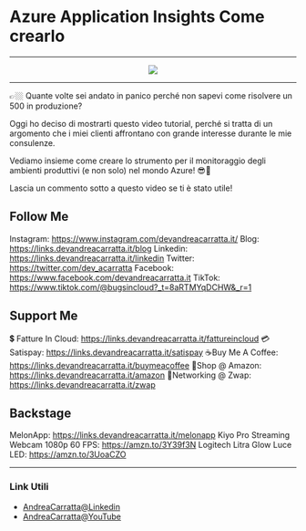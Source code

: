 # Azure Application Insights   Come crearlo
 
<hr />
 
<div align="center">

<a href="https://www.youtube.com/v/WR9aVMMOmVA?version=3" target="_blank" alt="Azure Application Insights   Come crearlo">

<img src="https://img.youtube.com/vi/WR9aVMMOmVA/0.jpg" />

</a>

</div>
 
<hr />
 
👉🏼 Quante volte sei andato in panico perché non sapevi come risolvere un 500 in produzione?

Oggi ho deciso di mostrarti questo video tutorial, perché si tratta di un argomento che i miei clienti affrontano con grande interesse durante le mie consulenze.

Vediamo insieme come creare lo strumento per il monitoraggio degli ambienti produttivi (e non solo) nel mondo Azure! 😎🚀

Lascia un commento sotto a questo video se ti è stato utile! 



## Follow Me

Instagram: https://www.instagram.com/devandreacarratta.it/
Blog: https://links.devandreacarratta.it/blog 
Linkedin: https://links.devandreacarratta.it/linkedin
Twitter: https://twitter.com/dev_acarratta
Facebook: https://www.facebook.com/devandreacarratta.it
TikTok: https://www.tiktok.com/@bugsincloud?_t=8aRTMYqDCHW&_r=1 


## Support Me 


💲 Fatture In Cloud: https://links.devandreacarratta.it/fattureincloud
💳Satispay: https://links.devandreacarratta.it/satispay
☕Buy Me A Coffee: https://links.devandreacarratta.it/buymeacoffee
🛒Shop @ Amazon: https://links.devandreacarratta.it/amazon
🤝Networking @ Zwap: https://links.devandreacarratta.it/zwap


## Backstage
MelonApp: https://links.devandreacarratta.it/melonapp
Kiyo Pro Streaming Webcam 1080p 60 FPS: https://amzn.to/3Y39f3N
Logitech Litra Glow Luce LED: https://amzn.to/3UoaCZO
 
<hr />
 
### Link Utili
- [AndreaCarratta@Linkedin](https://links.devandreacarratta.it/linkedin)
- [AndreaCarratta@YouTube](https://links.devandreacarratta.it/youtube)


